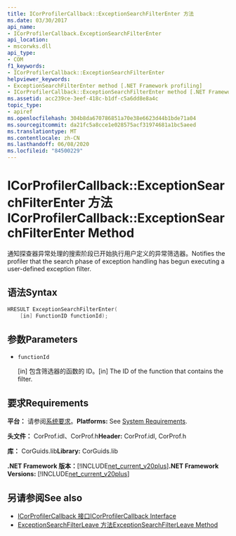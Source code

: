 ```yaml
---
title: ICorProfilerCallback::ExceptionSearchFilterEnter 方法
ms.date: 03/30/2017
api_name:
- ICorProfilerCallback.ExceptionSearchFilterEnter
api_location:
- mscorwks.dll
api_type:
- COM
f1_keywords:
- ICorProfilerCallback::ExceptionSearchFilterEnter
helpviewer_keywords:
- ExceptionSearchFilterEnter method [.NET Framework profiling]
- ICorProfilerCallback::ExceptionSearchFilterEnter method [.NET Framework profiling]
ms.assetid: acc239ce-3eef-418c-b1df-c5a6dd8e8a4c
topic_type:
- apiref
ms.openlocfilehash: 304b8da670786851a70e38e6623d44b1bde71a04
ms.sourcegitcommit: da21fc5a8cce1e028575acf31974681a1bc5aeed
ms.translationtype: MT
ms.contentlocale: zh-CN
ms.lasthandoff: 06/08/2020
ms.locfileid: "84500229"
---
```

# <a name="icorprofilercallbackexceptionsearchfilterenter-method"></a><span data-ttu-id="5e433-102">ICorProfilerCallback::ExceptionSearchFilterEnter 方法</span><span class="sxs-lookup"><span data-stu-id="5e433-102">ICorProfilerCallback::ExceptionSearchFilterEnter Method</span></span>
<span data-ttu-id="5e433-103">通知探查器异常处理的搜索阶段已开始执行用户定义的异常筛选器。</span><span class="sxs-lookup"><span data-stu-id="5e433-103">Notifies the profiler that the search phase of exception handling has begun executing a user-defined exception filter.</span></span>  
  
## <a name="syntax"></a><span data-ttu-id="5e433-104">语法</span><span class="sxs-lookup"><span data-stu-id="5e433-104">Syntax</span></span>  
  
```cpp  
HRESULT ExceptionSearchFilterEnter(  
    [in] FunctionID functionId);  
```  
  
## <a name="parameters"></a><span data-ttu-id="5e433-105">参数</span><span class="sxs-lookup"><span data-stu-id="5e433-105">Parameters</span></span>

- `functionId`

  <span data-ttu-id="5e433-106">\[in] 包含筛选器的函数的 ID。</span><span class="sxs-lookup"><span data-stu-id="5e433-106">\[in] The ID of the function that contains the filter.</span></span>

## <a name="requirements"></a><span data-ttu-id="5e433-107">要求</span><span class="sxs-lookup"><span data-stu-id="5e433-107">Requirements</span></span>  
 <span data-ttu-id="5e433-108">**平台：** 请参阅[系统要求](../../get-started/system-requirements.md)。</span><span class="sxs-lookup"><span data-stu-id="5e433-108">**Platforms:** See [System Requirements](../../get-started/system-requirements.md).</span></span>  
  
 <span data-ttu-id="5e433-109">**头文件：** CorProf.idl、CorProf.h</span><span class="sxs-lookup"><span data-stu-id="5e433-109">**Header:** CorProf.idl, CorProf.h</span></span>  
  
 <span data-ttu-id="5e433-110">**库：** CorGuids.lib</span><span class="sxs-lookup"><span data-stu-id="5e433-110">**Library:** CorGuids.lib</span></span>  
  
 <span data-ttu-id="5e433-111">**.NET Framework 版本：**[!INCLUDE[net_current_v20plus](../../../../includes/net-current-v20plus-md.md)]</span><span class="sxs-lookup"><span data-stu-id="5e433-111">**.NET Framework Versions:** [!INCLUDE[net_current_v20plus](../../../../includes/net-current-v20plus-md.md)]</span></span>  
  
## <a name="see-also"></a><span data-ttu-id="5e433-112">另请参阅</span><span class="sxs-lookup"><span data-stu-id="5e433-112">See also</span></span>

- [<span data-ttu-id="5e433-113">ICorProfilerCallback 接口</span><span class="sxs-lookup"><span data-stu-id="5e433-113">ICorProfilerCallback Interface</span></span>](icorprofilercallback-interface.md)
- [<span data-ttu-id="5e433-114">ExceptionSearchFilterLeave 方法</span><span class="sxs-lookup"><span data-stu-id="5e433-114">ExceptionSearchFilterLeave Method</span></span>](icorprofilercallback-exceptionsearchfilterleave-method.md)
